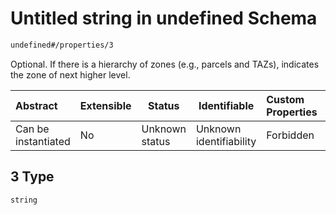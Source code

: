 # Untitled string in undefined Schema

```txt
undefined#/properties/3
```

Optional. If there is a hierarchy of zones (e.g., parcels and TAZs), indicates the zone of next higher level.


| Abstract            | Extensible | Status         | Identifiable            | Custom Properties | Additional Properties | Access Restrictions | Defined In                                                              |
| :------------------ | ---------- | -------------- | ----------------------- | :---------------- | --------------------- | ------------------- | ----------------------------------------------------------------------- |
| Can be instantiated | No         | Unknown status | Unknown identifiability | Forbidden         | Allowed               | none                | [zone.schema.json\*](../../out/zone.schema.json "open original schema") |

## 3 Type

`string`
